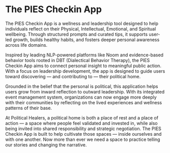 # The PIES Checkin App

The PIES Checkin App is a wellness and leadership tool designed to help individuals reflect on their Physical, Intellectual, Emotional, and Spiritual wellbeing. Through structured prompts and curated tips, it supports user-led growth, builds healthy habits, and fosters deeper personal awareness across life domains.

Inspired by leading NLP-powered platforms like Noom and evidence-based behavior tools rooted in DBT (Dialectical Behavior Therapy), the PIES Checkin App aims to connect personal insight to meaningful public action. With a focus on leadership development, the app is designed to guide users toward discovering — and contributing to — their political home.

Grounded in the belief that the personal is political, this application helps users grow from inward reflection to outward leadership. With its integrated event management system, organizations can now engage more deeply with their communities by reflecting on the lived experiences and wellness patterns of their base.

At Political Healers, a political home is both a place of rest and a place of action — a space where people feel validated and invested in, while also being invited into shared responsibility and strategic negotiation. The PIES Checkin App is built to help cultivate those spaces — inside ourselves and with one another.  Now more than ever we need a space to practice telling our stories and changing the narrative.